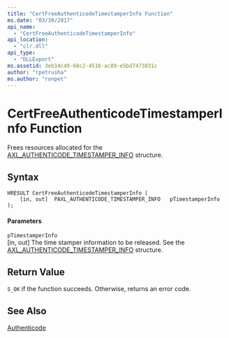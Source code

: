 ```yaml
---
title: "CertFreeAuthenticodeTimestamperInfo Function"
ms.date: "03/30/2017"
api_name: 
  - "CertFreeAuthenticodeTimestamperInfo"
api_location: 
  - "clr.dll"
api_type: 
  - "DLLExport"
ms.assetid: 3eb14c49-68c2-4516-ac89-e5bd7473831c
author: "rpetrusha"
ms.author: "ronpet"
---
```

# CertFreeAuthenticodeTimestamperInfo Function
Frees resources allocated for the [AXL_AUTHENTICODE_TIMESTAMPER_INFO](../../../../docs/framework/unmanaged-api/authenticode/axl-authenticode-timestamper-info-structure.md) structure.  
  
## Syntax  
  
```  
HRESULT CertFreeAuthenticodeTimestamperInfo (  
    [in, out]  PAXL_AUTHENTICODE_TIMESTAMPER_INFO   pTimestamperInfo  
);  
```  
  
#### Parameters  
 `pTimestamperInfo`  
 [in, out] The time stamper information to be released. See the [AXL_AUTHENTICODE_TIMESTAMPER_INFO](../../../../docs/framework/unmanaged-api/authenticode/axl-authenticode-timestamper-info-structure.md) structure.  
  
## Return Value  
 `S_OK` if the function succeeds. Otherwise, returns an error code.  
  
## See Also  
 [Authenticode](../../../../docs/framework/unmanaged-api/authenticode/index.md)
